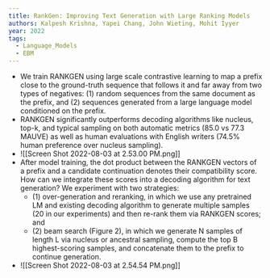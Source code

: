 ```yaml
---
title: RankGen: Improving Text Generation with Large Ranking Models
authors: Kalpesh Krishna, Yapei Chang, John Wieting, Mohit Iyyer
year: 2022
tags:
  - Language_Models
  - EBM
---
```


* We train RANKGEN using large scale contrastive learning to map a prefix close to the ground-truth sequence that follows it and far away from two types of negatives: (1) random sequences from the same document as the prefix, and (2) sequences generated from a large language model conditioned on the prefix.
* RANKGEN significantly outperforms decoding algorithms like nucleus, top-k, and typical sampling on both automatic metrics (85.0 vs 77.3 MAUVE) as well as human evaluations with English writers (74.5% human preference over nucleus sampling).
* ![[Screen Shot 2022-08-03 at 2.53.00 PM.png]]
* After model training, the dot product between the RANKGEN vectors of a prefix and a candidate continuation denotes their compatibility score. How can we integrate these scores into a decoding algorithm for text generation? We experiment with two strategies: 
	* (1) over-generation and reranking, in which we use any pretrained LM and existing decoding algorithm to generate multiple samples (20 in our experiments) and then re-rank them via RANKGEN scores; and 
	* (2) beam search (Figure 2), in which we generate N samples of length L via nucleus or ancestral sampling, compute the top B highest-scoring samples, and concatenate them to the prefix to continue generation.
* ![[Screen Shot 2022-08-03 at 2.54.54 PM.png]]